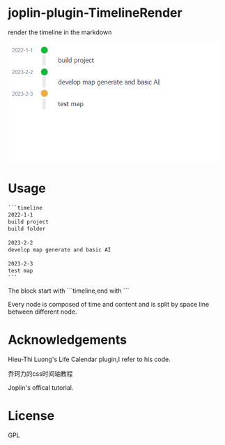 # joplin-plugin-TimelineRender

render the timeline in the markdown

![](./photo/result.png)

# Usage

````
```timeline
2022-1-1
build project
build folder

2023-2-2
develop map generate and basic AI

2023-2-3
test map
```
````
The block start with \`\`\`timeline,end with \`\`\`

Every node is composed of time and content and is split by space line between different node.

# Acknowledgements
Hieu-Thi Luong's Life Calendar plugin,I refer to his code.

乔珂力的css时间轴教程

Joplin's offical tutorial.

# License
GPL